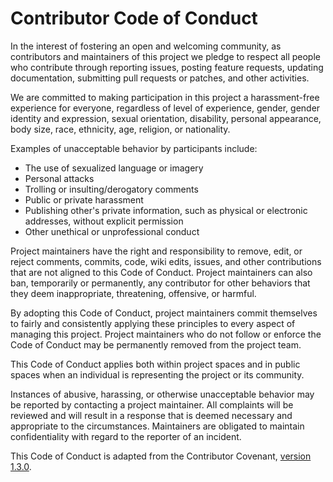 # Contributor Code of Conduct

In the interest of fostering an open and welcoming community,
as contributors and maintainers of this project
we pledge to respect all people who contribute through
reporting issues, posting feature requests, updating documentation,
submitting pull requests or patches, and other activities.

We are committed to making participation in this project a harassment-free experience for everyone,
regardless of level of experience, gender, gender identity and expression, sexual orientation,
disability, personal appearance, body size, race, ethnicity, age, religion, or nationality.

Examples of unacceptable behavior by participants include:

- The use of sexualized language or imagery
- Personal attacks
- Trolling or insulting/derogatory comments
- Public or private harassment
- Publishing other's private information, such as physical or electronic addresses, without explicit permission
- Other unethical or unprofessional conduct

Project maintainers have the right and responsibility to
remove, edit, or reject comments, commits, code, wiki edits, issues,
and other contributions that are not aligned to this Code of Conduct.
Project maintainers can also ban, temporarily or permanently,
any contributor for other behaviors that they deem
inappropriate, threatening, offensive, or harmful.

By adopting this Code of Conduct, project maintainers commit themselves to
fairly and consistently applying these principles to every aspect of managing this project.
Project maintainers who do not follow or enforce the Code of Conduct may
be permanently removed from the project team.

This Code of Conduct applies both within project spaces and in public spaces
when an individual is representing the project or its community.

Instances of abusive, harassing, or otherwise unacceptable behavior may be reported by
contacting a project maintainer. All complaints will be reviewed and
will result in a response that is deemed necessary and appropriate to the circumstances.
Maintainers are obligated to maintain confidentiality with regard to the reporter of an incident.

This Code of Conduct is adapted from the Contributor Covenant, [version 1.3.0](http://contributor-covenant.org/version/1/3/0/).
